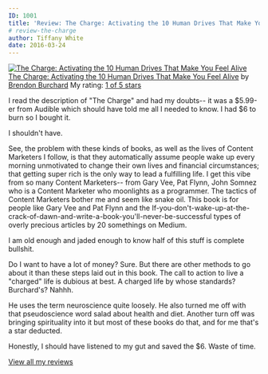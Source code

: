 ```yaml
---
ID: 1001
title: 'Review: The Charge: Activating the 10 Human Drives That Make You Feel Alive'
# review-the-charge
author: Tiffany White
date: 2016-03-24
---
```



<a style="float: left; padding-right: 20px;" href="https://www.goodreads.com/book/show/13573685"><img src="https://d.gr-assets.com/books/1350302188m/13573685.jpg" alt="The Charge: Activating the 10 Human Drives That Make You Feel Alive" border="0" /></a>
<a href="https://www.goodreads.com/book/show/13573685">The Charge: Activating the 10 Human Drives That Make You Feel Alive</a> by <a href="https://www.goodreads.com/author/show/588158">Brendon Burchard</a>
My rating: <a href="https://www.goodreads.com/review/show/1576871522">1 of 5 stars</a>

I read the description of "The Charge" and had my doubts-- it was a $5.99-er from Audible which should have told me all I needed to know. I had $6 to burn so I bought it.

I shouldn't have.

See, the problem with these kinds of books, as well as the lives of Content Marketers I follow, is that they automatically assume people wake up every morning unmotivated to change their own lives and financial circumstances; that getting super rich is the only way to lead a fulfilling life. I get this vibe from so many Content Marketers-- from Gary Vee, Pat Flynn, John Somnez who is a Content Marketer who moonlights as a programmer. The tactics of Content Marketers bother me and seem like snake oil. This book is for people like Gary Vee and Pat Flynn and the If-you-don't-wake-up-at-the-crack-of-dawn-and-write-a-book-you'll-never-be-successful types of overly precious articles by 20 somethings on Medium.

I am old enough and jaded enough to know half of this stuff is complete bullshit.

Do I want to have a lot of money? Sure. But there are other methods to go about it than these steps laid out in this book. The call to action to live a "charged" life is dubious at best. A charged life by whose standards? Burchard's? Nahhh.

He uses the term neuroscience quite loosely. He also turned me off with that pseudoscience word salad about health and diet. Another turn off was bringing spirituality into it but most of these books do that, and for me that's a star deducted.

Honestly, I should have listened to my gut and saved the $6. Waste of time.






<a href="https://www.goodreads.com/review/show/1576871522">View all my reviews</a>
